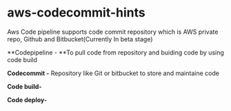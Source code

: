 # aws-codecommit-hints

Aws Code pipeline supports code commit repository which is AWS private repo, Github and Bitbucket(Currently In beta stage)

**Codepipeline - **To pull code from repository and buiding code by using code build

**Codecommit -** Repository like Git or bitbucket to store and maintaine code

**Code build-**

**Code deploy-**
